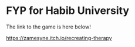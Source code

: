 # FYP for Habib University
 
The link to the game is here below! 

https://zamesyne.itch.io/recreating-therapy

